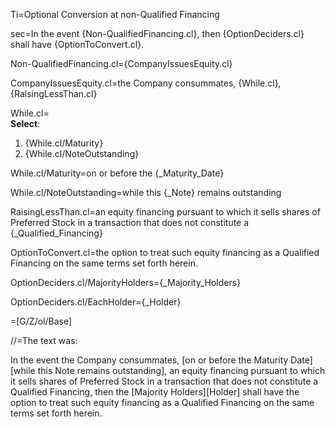 Ti=Optional Conversion at non-Qualified Financing

sec=In the event {Non-QualifiedFinancing.cl}, then {OptionDeciders.cl} shall have {OptionToConvert.cl}.

Non-QualifiedFinancing.cl={CompanyIssuesEquity.cl}

CompanyIssuesEquity.cl=the Company consummates, {While.cl}, {RaisingLessThan.cl}

While.cl=<br><b>Select</b>:<ol><li>{While.cl/Maturity}<li>{While.cl/NoteOutstanding}</ol>

While.cl/Maturity=on or before the {_Maturity_Date}

While.cl/NoteOutstanding=while this {_Note} remains outstanding


RaisingLessThan.cl=an equity financing pursuant to which it sells shares of Preferred Stock in a transaction that does not constitute a {_Qualified_Financing}

OptionToConvert.cl=the option to treat such equity financing as a Qualified Financing on the same terms set forth herein.

OptionDeciders.cl/MajorityHolders={_Majority_Holders}

OptionDeciders.cl/EachHolder={_Holder}

=[G/Z/ol/Base]


//=The text was:

In the event the Company consummates, [on or before the Maturity Date][while this Note remains outstanding], an equity financing pursuant to which it sells shares of Preferred Stock in a transaction that does not constitute a Qualified Financing, then the [Majority Holders][Holder] shall have the option to treat such equity financing as a Qualified Financing on the same terms set forth herein.
